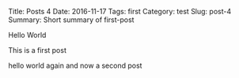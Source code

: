 Title: Posts 4
Date: 2016-11-17
Tags: first
Category: test
Slug: post-4
Summary: Short summary of first-post

Hello World

This is a first post

hello world again and now a second post
